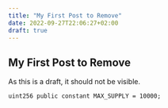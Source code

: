 ```yaml
---
title: "My First Post to Remove"
date: 2022-09-27T22:06:27+02:00
draft: true
---
```


## My First Post to Remove
As this is a draft, it should not be visible.

```
uint256 public constant MAX_SUPPLY = 10000;
```